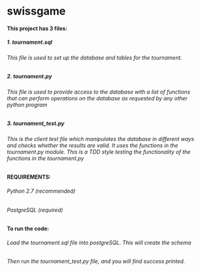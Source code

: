 # swissgame

#### This project has 3 files:

##### 1. tournament.sql

###### This file is used to set up the database and tables for the tournament.	

##### 2. tournament.py

###### This file is used to provide access to the database with a list of functions that can perform operations on the database as requested by any other python program

##### 3. tournament_test.py

###### This is the client test file which manipulates the database in different ways and checks whether the results are valid. It uses the functions in the tournament.py module. This is a TDD style testing the functionality of the functions in the tournament.py

#### REQUIREMENTS:

###### Python 2.7 (recommended)
###### PostgreSQL (required)

#### To run the code:

###### Load the tournament.sql file into postgreSQL. This will create the schema
###### Then run the tournament_test.py file, and you will find success printed.